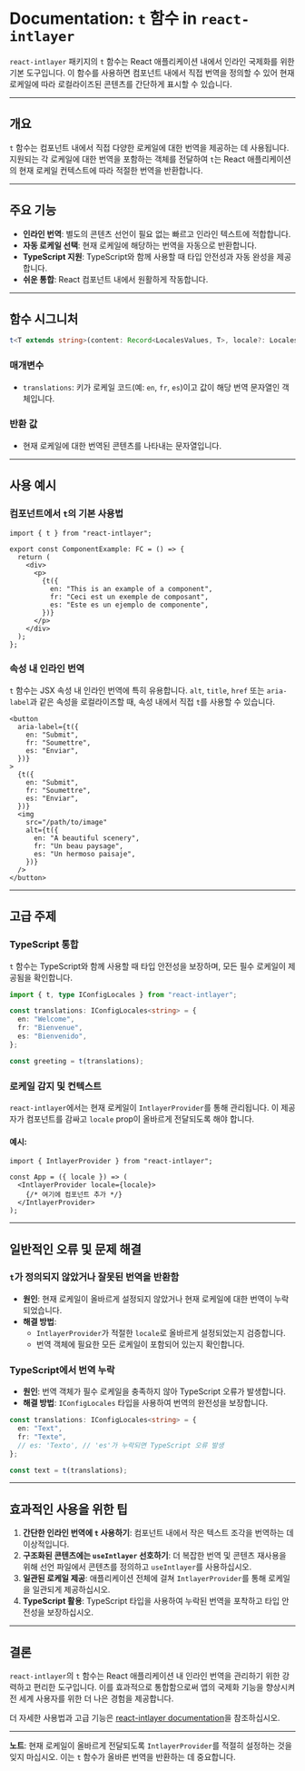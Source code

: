# Documentation: `t` 함수 in `react-intlayer`

`react-intlayer` 패키지의 `t` 함수는 React 애플리케이션 내에서 인라인 국제화를 위한 기본 도구입니다. 이 함수를 사용하면 컴포넌트 내에서 직접 번역을 정의할 수 있어 현재 로케일에 따라 로컬라이즈된 콘텐츠를 간단하게 표시할 수 있습니다.

---

## 개요

`t` 함수는 컴포넌트 내에서 직접 다양한 로케일에 대한 번역을 제공하는 데 사용됩니다. 지원되는 각 로케일에 대한 번역을 포함하는 객체를 전달하여 `t`는 React 애플리케이션의 현재 로케일 컨텍스트에 따라 적절한 번역을 반환합니다.

---

## 주요 기능

- **인라인 번역**: 별도의 콘텐츠 선언이 필요 없는 빠르고 인라인 텍스트에 적합합니다.
- **자동 로케일 선택**: 현재 로케일에 해당하는 번역을 자동으로 반환합니다.
- **TypeScript 지원**: TypeScript와 함께 사용할 때 타입 안전성과 자동 완성을 제공합니다.
- **쉬운 통합**: React 컴포넌트 내에서 원활하게 작동합니다.

---

## 함수 시그니처

```typescript
t<T extends string>(content: Record<LocalesValues, T>, locale?: Locales): string
```

### 매개변수

- `translations`: 키가 로케일 코드(예: `en`, `fr`, `es`)이고 값이 해당 번역 문자열인 객체입니다.

### 반환 값

- 현재 로케일에 대한 번역된 콘텐츠를 나타내는 문자열입니다.

---

## 사용 예시

### 컴포넌트에서 `t`의 기본 사용법

```tsx
import { t } from "react-intlayer";

export const ComponentExample: FC = () => {
  return (
    <div>
      <p>
        {t({
          en: "This is an example of a component",
          fr: "Ceci est un exemple de composant",
          es: "Este es un ejemplo de componente",
        })}
      </p>
    </div>
  );
};
```

### 속성 내 인라인 번역

`t` 함수는 JSX 속성 내 인라인 번역에 특히 유용합니다. `alt`, `title`, `href` 또는 `aria-label`과 같은 속성을 로컬라이즈할 때, 속성 내에서 직접 `t`를 사용할 수 있습니다.

```tsx
<button
  aria-label={t({
    en: "Submit",
    fr: "Soumettre",
    es: "Enviar",
  })}
>
  {t({
    en: "Submit",
    fr: "Soumettre",
    es: "Enviar",
  })}
  <img
    src="/path/to/image"
    alt={t({
      en: "A beautiful scenery",
      fr: "Un beau paysage",
      es: "Un hermoso paisaje",
    })}
  />
</button>
```

---

## 고급 주제

### TypeScript 통합

`t` 함수는 TypeScript와 함께 사용할 때 타입 안전성을 보장하며, 모든 필수 로케일이 제공됨을 확인합니다.

```typescript
import { t, type IConfigLocales } from "react-intlayer";

const translations: IConfigLocales<string> = {
  en: "Welcome",
  fr: "Bienvenue",
  es: "Bienvenido",
};

const greeting = t(translations);
```

### 로케일 감지 및 컨텍스트

`react-intlayer`에서는 현재 로케일이 `IntlayerProvider`를 통해 관리됩니다. 이 제공자가 컴포넌트를 감싸고 `locale` prop이 올바르게 전달되도록 해야 합니다.

#### 예시:

```tsx
import { IntlayerProvider } from "react-intlayer";

const App = ({ locale }) => (
  <IntlayerProvider locale={locale}>
    {/* 여기에 컴포넌트 추가 */}
  </IntlayerProvider>
);
```

---

## 일반적인 오류 및 문제 해결

### `t`가 정의되지 않았거나 잘못된 번역을 반환함

- **원인**: 현재 로케일이 올바르게 설정되지 않았거나 현재 로케일에 대한 번역이 누락되었습니다.
- **해결 방법**:
  - `IntlayerProvider`가 적절한 `locale`로 올바르게 설정되었는지 검증합니다.
  - 번역 객체에 필요한 모든 로케일이 포함되어 있는지 확인합니다.

### TypeScript에서 번역 누락

- **원인**: 번역 객체가 필수 로케일을 충족하지 않아 TypeScript 오류가 발생합니다.
- **해결 방법**: `IConfigLocales` 타입을 사용하여 번역의 완전성을 보장합니다.

```typescript
const translations: IConfigLocales<string> = {
  en: "Text",
  fr: "Texte",
  // es: 'Texto', // 'es'가 누락되면 TypeScript 오류 발생
};

const text = t(translations);
```

---

## 효과적인 사용을 위한 팁

1. **간단한 인라인 번역에 `t` 사용하기**: 컴포넌트 내에서 작은 텍스트 조각을 번역하는 데 이상적입니다.
2. **구조화된 콘텐츠에는 `useIntlayer` 선호하기**: 더 복잡한 번역 및 콘텐츠 재사용을 위해 선언 파일에서 콘텐츠를 정의하고 `useIntlayer`를 사용하십시오.
3. **일관된 로케일 제공**: 애플리케이션 전체에 걸쳐 `IntlayerProvider`를 통해 로케일을 일관되게 제공하십시오.
4. **TypeScript 활용**: TypeScript 타입을 사용하여 누락된 번역을 포착하고 타입 안전성을 보장하십시오.

---

## 결론

`react-intlayer`의 `t` 함수는 React 애플리케이션 내 인라인 번역을 관리하기 위한 강력하고 편리한 도구입니다. 이를 효과적으로 통합함으로써 앱의 국제화 기능을 향상시켜 전 세계 사용자를 위한 더 나은 경험을 제공합니다.

더 자세한 사용법과 고급 기능은 [react-intlayer documentation](https://github.com/aymericzip/intlayer/blob/main/docs/ko/intlayer_editor.md)을 참조하십시오.

---

**노트**: 현재 로케일이 올바르게 전달되도록 `IntlayerProvider`를 적절히 설정하는 것을 잊지 마십시오. 이는 `t` 함수가 올바른 번역을 반환하는 데 중요합니다.
